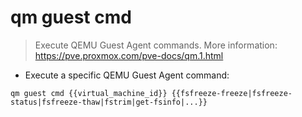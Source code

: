 # qm guest cmd

> Execute QEMU Guest Agent commands.
> More information: <https://pve.proxmox.com/pve-docs/qm.1.html>

- Execute a specific QEMU Guest Agent command:

`qm guest cmd {{virtual_machine_id}} {{fsfreeze-freeze|fsfreeze-status|fsfreeze-thaw|fstrim|get-fsinfo|...}}`
